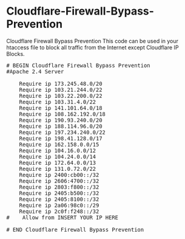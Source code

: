 # Cloudflare-Firewall-Bypass-Prevention
Cloudflare Firewall Bypass Prevention
This code can be used in your htaccess file to block all traffic from the Internet except Cloudflare IP Blocks.
<pre>
# BEGIN Cloudflare Firewall Bypass Prevention
#Apache 2.4 Server
<FilesMatch ".*">
    Require ip 173.245.48.0/20
    Require ip 103.21.244.0/22
    Require ip 103.22.200.0/22
    Require ip 103.31.4.0/22
    Require ip 141.101.64.0/18
    Require ip 108.162.192.0/18
    Require ip 190.93.240.0/20
    Require ip 188.114.96.0/20
    Require ip 197.234.240.0/22
    Require ip 198.41.128.0/17
    Require ip 162.158.0.0/15
    Require ip 104.16.0.0/12
    Require ip 104.24.0.0/14
    Require ip 172.64.0.0/13
    Require ip 131.0.72.0/22
    Require ip 2400:cb00::/32
    Require ip 2606:4700::/32
    Require ip 2803:f800::/32
    Require ip 2405:b500::/32
    Require ip 2405:8100::/32
    Require ip 2a06:98c0::/29
    Require ip 2c0f:f248::/32
#    Allow from INSERT YOUR IP HERE
</FilesMatch>
# END Cloudflare Firewall Bypass Prevention
</pre>
